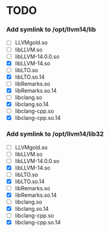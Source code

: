 # TODO

### Add symlink to /opt/llvm14/lib

- [ ] LLVMgold.so
- [ ] libLLVM.so
- [ ] libLLVM-14.0.0.so
- [x] libLLVM-14.so
- [ ] libLTO.so
- [x] libLTO.so.14
- [ ] libRemarks.so
- [x] libRemarks.so.14
- [ ] libclang.so
- [x] libclang.so.14
- [ ] libclang-cpp.so
- [x] libclang-cpp.so.14

### Add symlink to /opt/llvm14/lib32

- [ ] LLVMgold.so
- [ ] libLLVM.so
- [ ] libLLVM-14.0.0.so
- [x] libLLVM-14.so
- [ ] libLTO.so
- [x] libLTO.so.14
- [ ] libRemarks.so
- [x] libRemarks.so.14
- [ ] libclang.so
- [x] libclang.so.14
- [ ] libclang-cpp.so
- [x] libclang-cpp.so.14
